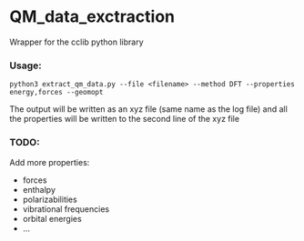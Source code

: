 # QM_data_exctraction
Wrapper for the cclib python library
</br>
### Usage:
```
python3 extract_qm_data.py --file <filename> --method DFT --properties energy,forces --geomopt
```
The output will be written as an xyz file (same name as the log file) and all the properties will be written to the second line of the xyz file
### TODO:
Add more properties:
- forces
- enthalpy
- polarizabilities
- vibrational frequencies
- orbital energies
- ...
